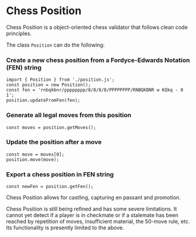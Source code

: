 # Chess Position

Chess Position is a object-oriented chess validator that follows clean code principles. 

The class `Position` can do the following:
### Create a new chess position from a Fordyce-Edwards Notation (FEN) string
```
import { Position } from './position.js';
const position = new Position();
const fen = 'rnbqkbnr/pppppppp/8/8/8/8/PPPPPPPP/RNBQKBNR w KQkq - 0 1';
position.updateFromFen(fen);
```

### Generate all legal moves from this position
```
const moves = position.getMoves();
```

### Update the position after a move
```
const move = moves[0];
position.move(move);
```

### Export a chess position in FEN string
```
const newFen = position.getFen();
```

Chess Position allows for castling, capturing en passant and promotion. 

Chess Position is still being refined and has some severe limitations. It cannot yet detect if a player is in checkmate or if a stalemate has been reached by repetition of moves, insufficient material, the 50-move rule, etc. Its functionality is presently limited to the above. 
